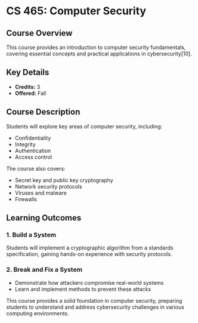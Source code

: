 # CS 465: Computer Security

## Course Overview
This course provides an introduction to computer security fundamentals, covering essential concepts and practical applications in cybersecurity[10].

## Key Details
- **Credits:** 3
- **Offered:** Fall

## Course Description
Students will explore key areas of computer security, including:
- Confidentiality
- Integrity
- Authentication
- Access control

The course also covers:
- Secret key and public key cryptography
- Network security protocols
- Viruses and malware
- Firewalls

## Learning Outcomes

### 1. Build a System
Students will implement a cryptographic algorithm from a standards specification, gaining hands-on experience with security protocols.

### 2. Break and Fix a System
- Demonstrate how attackers compromise real-world systems
- Learn and implement methods to prevent these attacks

This course provides a solid foundation in computer security, preparing students to understand and address cybersecurity challenges in various computing environments.
